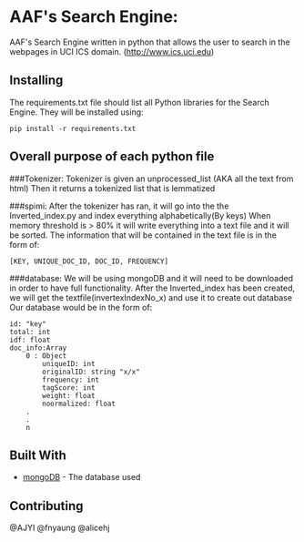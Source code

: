 # AAF's Search Engine:

AAF's Search Engine written in python that allows the user to search in the webpages in UCI ICS domain. (http://www.ics.uci.edu)

## Installing
The requirements.txt file should list all Python libraries for the Search Engine. They will be installed using:
```
pip install -r requirements.txt
```

## Overall purpose of each python file

###Tokenizer:
Tokenizer is given an unprocessed_list (AKA all the text from html)
Then it returns a tokenized list that is lemmatized

###spimi:
After the tokenizer has ran, it will go into the the Inverted_index.py and index everything alphabetically(By keys)
When memory threshold is > 80% it will write everything into a text file and it will be sorted.
The information that will be contained in the text file is in the form of:
```
[KEY, UNIQUE_DOC_ID, DOC_ID, FREQUENCY]
```

###database:
We will be using mongoDB and it will need to be downloaded in order to have full functionality.
After the Inverted_index has been created, we will get the textfile(invertexIndexNo_x) and use it to create out database
Our database would be in the form of:

```
id: "key"
total: int
idf: float
doc_info:Array
    0 : Object
        uniqueID: int
        originalID: string "x/x"
        frequency: int
        tagScore: int
        weight: float
        noormalized: float
    .
    .
    n
```

## Built With
* [mongoDB](https://www.mongodb.com/) - The database used

## Contributing
@AJYI
@fnyaung
@alicehj